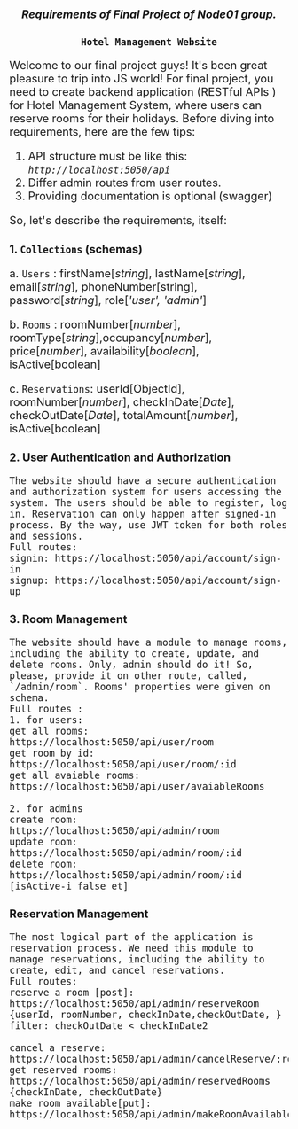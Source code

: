 <style>
    *{
        font-size: 20px;
    }
</style>

## <center><b> _Requirements of Final Project of Node01 group._</b></center>

# <center> `Hotel Management Website` </center>

Welcome to our final project guys! It's been great pleasure to trip into JS
world! For final project, you need to create backend application (RESTful APIs )
for Hotel Management System, where users can reserve rooms for their holidays.
Before diving into requirements, here are the few tips:

1. API structure must be like this: _`http://localhost:5050/api`_
2. Differ admin routes from user routes.
3. Providing documentation is optional (swagger)

So, let's describe the requirements, itself:

## 1. `Collections` (schemas)

a. `Users` : firstName[_string_], lastName[_string_], email[_string_],
phoneNumber[string], password[_string_], role[_'user', 'admin'_]

b. `Rooms` : roomNumber[_number_], roomType[_string_],occupancy[_number_],
price[_number_], availability[_boolean_], isActive[boolean]

c. `Reservations`: userId[ObjectId], roomNumber[_number_], checkInDate[_Date_],
checkOutDate[_Date_], totalAmount[_number_], isActive[boolean]

## 2. User Authentication and Authorization

    The website should have a secure authentication and authorization system for users accessing the system. The users should be able to register, log in. Reservation can only happen after signed-in process. By the way, use JWT token for both roles and sessions.
    Full routes: 
    signin: https://localhost:5050/api/account/sign-in
    signup: https://localhost:5050/api/account/sign-up

## 3. Room Management

    The website should have a module to manage rooms, including the ability to create, update, and delete rooms. Only, admin should do it! So, please, provide it on other route, called, `/admin/room`. Rooms' properties were given on schema.
    Full routes : 
    1. for users:
    get all rooms: https://localhost:5050/api/user/room
    get room by id: https://localhost:5050/api/user/room/:id
    get all avaiable rooms: https://localhost:5050/api/user/avaiableRooms

    2. for admins
    create room: https://localhost:5050/api/admin/room
    update room: https://localhost:5050/api/admin/room/:id
    delete room: https://localhost:5050/api/admin/room/:id  [isActive-i false et]

## Reservation Management

    The most logical part of the application is reservation process. We need this module to manage reservations, including the ability to create, edit, and cancel reservations.
    Full routes:
    reserve a room [post]: https://localhost:5050/api/admin/reserveRoom
    {userId, roomNumber, checkInDate,checkOutDate, }
    filter: checkOutDate < checkInDate2

    cancel a reserve: https://localhost:5050/api/admin/cancelReserve/:roomNumber
    get reserved rooms: https://localhost:5050/api/admin/reservedRooms
    {checkInDate, checkOutDate}
    make room available[put]: https://localhost:5050/api/admin/makeRoomAvailable/:roomNumber

<!--
        1. RESERVE EDILMIS OTAQ NECE BOSALIR!
        12-15.03 otaq rezerv edilib. ayin 16si otaq bosdur. availlable true

        12-15.03    16.03

        Fevral: 28 eded reservation setir:


https://www.youtube.com/watch?v=ExsYLyv7-zQ


-->

